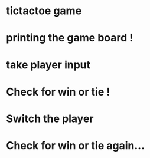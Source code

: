 # tictactoe game

# printing the game board !

# take player input

# Check for win or tie !

# Switch the player

# Check for win or tie again...

